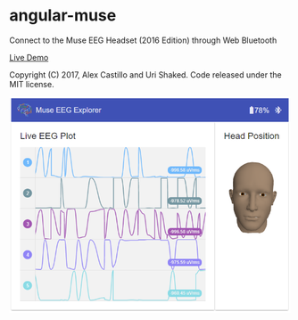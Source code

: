 # angular-muse

Connect to the Muse EEG Headset (2016 Edition) through Web Bluetooth

[Live Demo](https://muse-eeg-app.firebaseapp.com)

Copyright (C) 2017, Alex Castillo and Uri Shaked. 
Code released under the MIT license.

![muse-eeg-app screen shot](screenshot.png)
